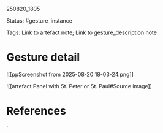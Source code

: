 
250820_1805

Status: #gesture_instance

Tags:
Link to artefact note; Link to gesture_description note
# Gesture detail
![[ppScreenshot from 2025-08-20 18-03-24.png]]



 ![[artefact Panel with St. Peter or St. Paul#Source image]]

# References




`
 